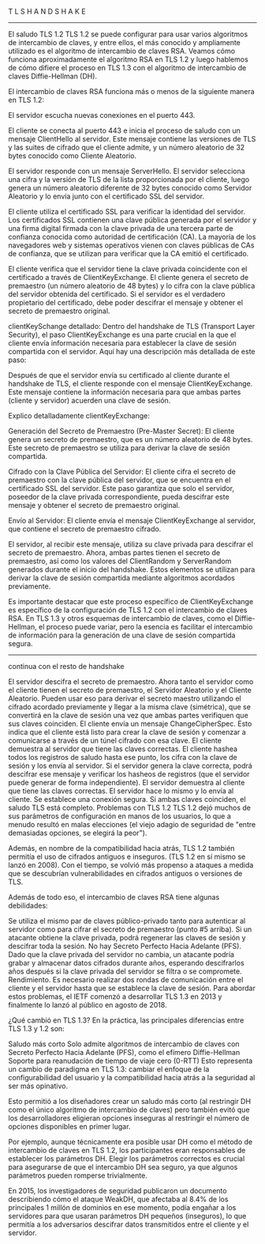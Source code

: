 T L S  H A N D S H A K E 
________________________


El saludo TLS 1.2
TLS 1.2 se puede configurar para usar varios algoritmos de intercambio de claves, y entre ellos, el más conocido y ampliamente utilizado es el algoritmo de intercambio de claves RSA. Veamos cómo funciona aproximadamente el algoritmo RSA en TLS 1.2 y luego hablemos de cómo difiere el proceso en TLS 1.3 con el algoritmo de intercambio de claves Diffie-Hellman (DH).

El intercambio de claves RSA funciona más o menos de la siguiente manera en TLS 1.2:

El servidor escucha nuevas conexiones en el puerto 443.

El cliente se conecta al puerto 443 e inicia el proceso de saludo con un mensaje ClientHello al servidor. Este mensaje contiene las versiones de TLS y las suites de cifrado que el cliente admite, y un número aleatorio de 32 bytes conocido como Cliente Aleatorio.

El servidor responde con un mensaje ServerHello. El servidor selecciona una cifra y la versión de TLS de la lista proporcionada por el cliente, luego genera un número aleatorio diferente de 32 bytes conocido como Servidor Aleatorio y lo envía junto con el certificado SSL del servidor.

El cliente utiliza el certificado SSL para verificar la identidad del servidor. Los certificados SSL contienen una clave pública generada por el servidor y una firma digital firmada con la clave privada de una tercera parte de confianza conocida como autoridad de certificación (CA). La mayoría de los navegadores web y sistemas operativos vienen con claves públicas de CAs de confianza, que se utilizan para verificar que la CA emitió el certificado.

El cliente verifica que el servidor tiene la clave privada coincidente con el certificado a través de ClientKeyExchange. El cliente genera el secreto de premaestro (un número aleatorio de 48 bytes) y lo cifra con la clave pública del servidor obtenida del certificado. Si el servidor es el verdadero propietario del certificado, debe poder descifrar el mensaje y obtener el secreto de premaestro original.

clientKeySchange detallado: 
Dentro del handshake de TLS (Transport Layer Security), el paso ClientKeyExchange es una parte crucial en la que el cliente envía información necesaria para establecer la clave de sesión compartida con el servidor. Aquí hay una descripción más detallada de este paso:

Después de que el servidor envía su certificado al cliente durante el handshake de TLS, el cliente responde con el mensaje ClientKeyExchange. Este mensaje contiene la información necesaria para que ambas partes (cliente y servidor) acuerden una clave de sesión.


Explico detalladamente clientKeyExchange:

Generación del Secreto de Premaestro (Pre-Master Secret): El cliente genera un secreto de premaestro, que es un número aleatorio de 48 bytes. Este secreto de premaestro se utiliza para derivar la clave de sesión compartida.

Cifrado con la Clave Pública del Servidor: El cliente cifra el secreto de premaestro con la clave pública del servidor, que se encuentra en el certificado SSL del servidor. Este paso garantiza que solo el servidor, poseedor de la clave privada correspondiente, pueda descifrar este mensaje y obtener el secreto de premaestro original.

Envío al Servidor: El cliente envía el mensaje ClientKeyExchange al servidor, que contiene el secreto de premaestro cifrado.

El servidor, al recibir este mensaje, utiliza su clave privada para descifrar el secreto de premaestro. Ahora, ambas partes tienen el secreto de premaestro, así como los valores del ClientRandom y ServerRandom generados durante el inicio del handshake. Estos elementos se utilizan para derivar la clave de sesión compartida mediante algoritmos acordados previamente.

Es importante destacar que este proceso específico de ClientKeyExchange es específico de la configuración de TLS 1.2 con el intercambio de claves RSA. En TLS 1.3 y otros esquemas de intercambio de claves, como el Diffie-Hellman, el proceso puede variar, pero la esencia es facilitar el intercambio de información para la generación de una clave de sesión compartida segura.


---

continua con el resto de handshake







El servidor descifra el secreto de premaestro. Ahora tanto el servidor como el cliente tienen el secreto de premaestro, el Servidor Aleatorio y el Cliente Aleatorio. Pueden usar eso para derivar el secreto maestro utilizando el cifrado acordado previamente y llegar a la misma clave (simétrica), que se convertirá en la clave de sesión una vez que ambas partes verifiquen que sus claves coinciden.
El cliente envía un mensaje ChangeCipherSpec. Esto indica que el cliente está listo para crear la clave de sesión y comenzar a comunicarse a través de un túnel cifrado con esa clave.
El cliente demuestra al servidor que tiene las claves correctas. El cliente hashea todos los registros de saludo hasta ese punto, los cifra con la clave de sesión y los envía al servidor. Si el servidor genera la clave correcta, podrá descifrar ese mensaje y verificar los hasheos de registros (que el servidor puede generar de forma independiente).
El servidor demuestra al cliente que tiene las claves correctas. El servidor hace lo mismo y lo envía al cliente.
Se establece una conexión segura. Si ambas claves coinciden, el saludo TLS está completo.
Problemas con TLS 1.2
TLS 1.2 dejó muchos de sus parámetros de configuración en manos de los usuarios, lo que a menudo resultó en malas elecciones (el viejo adagio de seguridad de "entre demasiadas opciones, se elegirá la peor").

Además, en nombre de la compatibilidad hacia atrás, TLS 1.2 también permitía el uso de cifrados antiguos e inseguros. (TLS 1.2 en sí mismo se lanzó en 2008). Con el tiempo, se volvió más propenso a ataques a medida que se descubrían vulnerabilidades en cifrados antiguos o versiones de TLS.

Además de todo eso, el intercambio de claves RSA tiene algunas debilidades:

Se utiliza el mismo par de claves público-privado tanto para autenticar al servidor como para cifrar el secreto de premaestro (punto #5 arriba). Si un atacante obtiene la clave privada, podrá regenerar las claves de sesión y descifrar toda la sesión.
No hay Secreto Perfecto Hacia Adelante (PFS). Dado que la clave privada del servidor no cambia, un atacante podría grabar y almacenar datos cifrados durante años, esperando descifrarlos años después si la clave privada del servidor se filtra o se compromete.
Rendimiento. Es necesario realizar dos rondas de comunicación entre el cliente y el servidor hasta que se establece la clave de sesión.
Para abordar estos problemas, el IETF comenzó a desarrollar TLS 1.3 en 2013 y finalmente lo lanzó al público en agosto de 2018.

¿Qué cambió en TLS 1.3?
En la práctica, las principales diferencias entre TLS 1.3 y 1.2 son:

Saludo más corto
Solo admite algoritmos de intercambio de claves con Secreto Perfecto Hacia Adelante (PFS), como el efímero Diffie-Hellman
Soporte para reanudación de tiempo de viaje cero (0-RTT)
Esto representa un cambio de paradigma en TLS 1.3: cambiar el enfoque de la configurabilidad del usuario y la compatibilidad hacia atrás a la seguridad al ser más opinativo.

Esto permitió a los diseñadores crear un saludo más corto (al restringir DH como el único algoritmo de intercambio de claves) pero también evitó que los desarrolladores eligieran opciones inseguras al restringir el número de opciones disponibles en primer lugar.

Por ejemplo, aunque técnicamente era posible usar DH como el método de intercambio de claves en TLS 1.2, los participantes eran responsables de establecer los parámetros DH. Elegir los parámetros correctos es crucial para asegurarse de que el intercambio DH sea seguro, ya que algunos parámetros pueden romperse trivialmente.

En 2015, los investigadores de seguridad publicaron un documento describiendo cómo el ataque WeakDH, que afectaba al 8.4% de los principales 1 millón de dominios en ese momento, podía engañar a los servidores para que usaran parámetros DH pequeños (inseguros), lo que permitía a los adversarios descifrar datos transmitidos entre el cliente y el servidor.